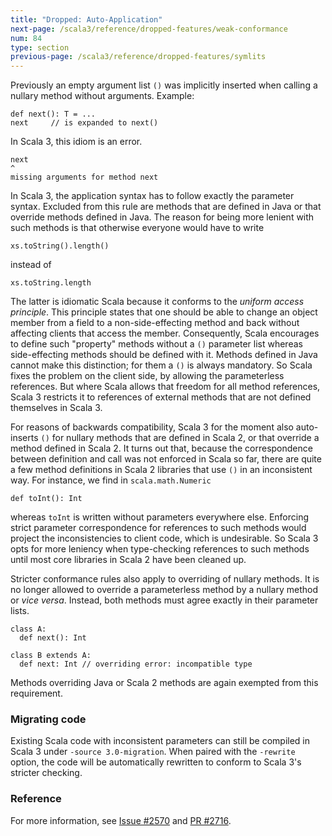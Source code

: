 ```yaml
---
title: "Dropped: Auto-Application"
next-page: /scala3/reference/dropped-features/weak-conformance
num: 84
type: section
previous-page: /scala3/reference/dropped-features/symlits
---
```


<!-- THIS FILE HAS BEEN GENERATED BY SCALADOC PREPROCESSOR.
    The whole process of generation the docs can be found under this README: https://github.com/lampepfl/dotty/blob/master/docs/README.md
    The source file can be found here https://github.com/lampepfl/dotty/edit/master/docs/docs/reference/dropped-features/auto-apply.md
    NOTE THAT ANY CHANGES TO THIS FILE WILL BE OVERRIDEN BY PREPROCESSOR.
-->

Previously an empty argument list `()` was implicitly inserted when
calling a nullary method without arguments. Example:

<div class="snippet" scala-snippet ><div class="buttons"></div><pre><code class="language-scala"><span id="0" class="" >def next(): T = ...
</span><span id="1" class="" >next     // is expanded to next()
</span></code></pre></div>

In Scala 3, this idiom is an error.

<div class="snippet" scala-snippet ><div class="buttons"></div><pre><code class="language-scala"><span id="0" class="" >next
</span><span id="1" class="" >^
</span><span id="2" class="" >missing arguments for method next
</span></code></pre></div>

In Scala 3, the application syntax has to follow exactly the parameter
syntax. Excluded from this rule are methods that are defined in Java
or that override methods defined in Java. The reason for being more
lenient with such methods is that otherwise everyone would have to
write

<div class="snippet" scala-snippet ><div class="buttons"></div><pre><code class="language-scala"><span id="0" class="" >xs.toString().length()
</span></code></pre></div>

instead of

<div class="snippet" scala-snippet ><div class="buttons"></div><pre><code class="language-scala"><span id="0" class="" >xs.toString.length
</span></code></pre></div>

The latter is idiomatic Scala because it conforms to the _uniform
access principle_. This principle states that one should be able to
change an object member from a field to a non-side-effecting method
and back without affecting clients that access the
member. Consequently, Scala encourages to define such "property"
methods without a `()` parameter list whereas side-effecting methods
should be defined with it. Methods defined in Java cannot make this
distinction; for them a `()` is always mandatory. So Scala fixes the
problem on the client side, by allowing the parameterless references.
But where Scala allows that freedom for all method references, Scala 3
restricts it to references of external methods that are not defined
themselves in Scala 3.

For reasons of backwards compatibility, Scala 3 for the moment also
auto-inserts `()` for nullary methods that are defined in Scala 2, or
that override a method defined in Scala 2. It turns out that, because
the correspondence between definition and call was not enforced in
Scala so far, there are quite a few method definitions in Scala 2
libraries that use `()` in an inconsistent way. For instance, we
find in `scala.math.Numeric`

<div class="snippet" scala-snippet ><div class="buttons"></div><pre><code class="language-scala"><span id="0" class="" >def toInt(): Int
</span></code></pre></div>

whereas `toInt` is written without parameters everywhere
else. Enforcing strict parameter correspondence for references to
such methods would project the inconsistencies to client code, which
is undesirable. So Scala 3 opts for more leniency when type-checking
references to such methods until most core libraries in Scala 2 have
been cleaned up.

Stricter conformance rules also apply to overriding of nullary
methods.  It is no longer allowed to override a parameterless method
by a nullary method or _vice versa_. Instead, both methods must agree
exactly in their parameter lists.

<div class="snippet" scala-snippet ><div class="buttons"></div><pre><code class="language-scala"><span id="0" class="" >class A:
</span><span id="1" class="" >  def next(): Int
</span><span id="2" class="" >
</span><span id="3" class="" >class B extends A:
</span><span id="4" class="" >  def next: Int // overriding error: incompatible type
</span></code></pre></div>

Methods overriding Java or Scala 2 methods are again exempted from this
requirement.

### Migrating code

Existing Scala code with inconsistent parameters can still be compiled
in Scala 3 under `-source 3.0-migration`. When paired with the `-rewrite`
option, the code will be automatically rewritten to conform to Scala 3's
stricter checking.

### Reference

For more information, see [Issue #2570](https://github.com/lampepfl/dotty/issues/2570) and [PR #2716](https://github.com/lampepfl/dotty/pull/2716).
